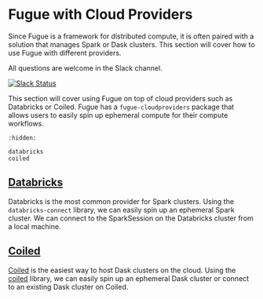# Fugue with Cloud Providers

Since Fugue is a framework for distributed compute, it is often paired with a solution that manages Spark or Dask clusters. This section will cover how to use Fugue with different providers.

All questions are welcome in the Slack channel.

[![Slack Status](https://img.shields.io/badge/slack-join_chat-white.svg?logo=slack&style=social)](http://slack.fugue.ai)

This section will cover using Fugue on top of cloud providers such as Databricks or Coiled. Fugue has a `fugue-cloudproviders` package that allows users to easily spin up ephemeral compute for their compute workflows.

```{toctree}
:hidden:

databricks
coiled
```

## [Databricks](databricks.ipynb)

Databricks is the most common provider for Spark clusters. Using the `databricks-connect` library, we can easily spin up an ephemeral Spark cluster. We can connect to the SparkSession on the Databricks cluster from a local machine.

## [Coiled](coiled.ipynb)

[Coiled](https://coiled.io/) is the easiest way to host Dask clusters on the cloud. Using the [coiled](https://pypi.org/project/coiled/) library, we can easily spin up an ephemeral Dask cluster or connect to an existing Dask cluster on Coiled.